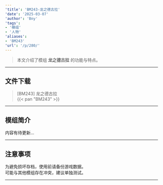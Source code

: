 ```yaml
---
'title': 'BM243-龙之德古拉'
'date': '2025-03-07'
'author': 'Bny'
'tags':
- '模组'
- '人物'
'aliases':
- 'BM243'
'url': '/p/280/'
---
```


> 本文介绍了模组 **龙之德古拉** 的功能与特点。

---

## 文件下载

> [BM243] 龙之德古拉  
{{< pan "BM243" >}}  

---

## 模组简介

>  
内容有待更新...  

---

## 注意事项

>  
为避免损坏存档，使用前请备份游戏数据。  
可能与其他模组存在冲突，建议单独测试。  

---

